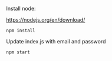 Install node:

https://nodejs.org/en/download/

`npm install`

Update index.js with email and password

`npm start`